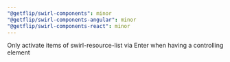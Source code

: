 ```yaml
---
"@getflip/swirl-components": minor
"@getflip/swirl-components-angular": minor
"@getflip/swirl-components-react": minor
---
```


Only activate items of swirl-resource-list via Enter when having a controlling
element
